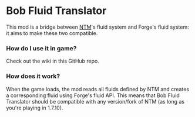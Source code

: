 # Bob Fluid Translator
This mod is a bridge between [NTM](https://github.com/HbmMods/Hbm-s-Nuclear-Tech-GIT)'s fluid system and Forge's fluid system: it aims to make these two compatible.

### How do I use it in game?
Check out the wiki in this GitHub repo.

### How does it work?
When the game loads, the mod reads all fluids defined by NTM and creates a corresponding fluid using Forge's fluid API. This means that Bob Fluid Translator should be compatible with any version/fork of NTM (as long as you're playing in 1.7.10).
